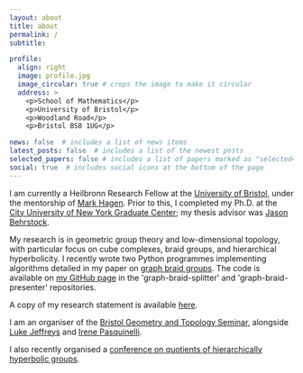 ```yaml
---
layout: about
title: about
permalink: /
subtitle: 

profile:
  align: right
  image: profile.jpg
  image_circular: true # crops the image to make it circular
  address: >
    <p>School of Mathematics</p>
    <p>University of Bristol</p>
    <p>Woodland Road</p>
    <p>Bristol BS8 1UG</p>

news: false  # includes a list of news items
latest_posts: false  # includes a list of the newest posts
selected_papers: false # includes a list of papers marked as "selected={true}"
social: true  # includes social icons at the bottom of the page
---
```


I am currently a Heilbronn Research Fellow at the [University of Bristol](http://www.bristol.ac.uk/maths/), under the mentorship of [Mark Hagen](https://www.wescac.net/). Prior to this, I completed my Ph.D. at the [City University of New York Graduate Center](https://www.gc.cuny.edu/Page-Elements/Academics-Research-Centers-Initiatives/Doctoral-Programs/Mathematics); my thesis advisor was [Jason Behrstock](http://comet.lehman.cuny.edu/behrstock/).

My research is in geometric group theory and low-dimensional topology, with particular focus on cube complexes, braid groups, and hierarchical hyperbolicity. I recently wrote two Python programmes implementing algorithms detailed in my paper on [graph braid groups](https://arxiv.org/pdf/2209.03860.pdf). The code is available on [my GitHub page](https://github.com/danberlyne?tab=repositories) in the 'graph-braid-splitter' and 'graph-braid-presenter' repositories.

A copy of my research statement is available [here](/assets/pdf/Research_statement.pdf).

I am an organiser of the [Bristol Geometry and Topology Seminar](https://www.bristolmathsresearch.org/events/geometry-and-topology-seminar/), alongside [Luke Jeffreys](https://people.maths.bris.ac.uk/~pk20963/) and [Irene Pasquinelli](https://people.maths.bris.ac.uk/~ip13935/).

I also recently organised a [conference on quotients of hierarchically hyperbolic groups](https://sites.google.com/view/hhgquotients/).